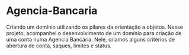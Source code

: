 # Agencia-Bancaria
Criando um domínio utilizando os pilares da orientação a objetos. Nesse projeto, acompanhei o desenvolvimento de um domínio para criação de uma conta numa Agencia Bancária. Nele, criamos alguns critérios de abertura de conta, saques, limites e status.
